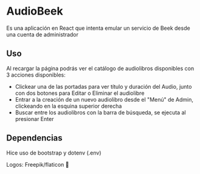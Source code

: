 # AudioBeek

Es una aplicación en React que intenta emular un servicio de Beek desde una cuenta de administrador

## Uso

Al recargar la página podrás ver el catálogo de audiolibros disponibles con 3 acciones disponibles:

- Clickear una de las portadas para ver título y duración del Audio, junto con dos botones para Editar o Eliminar el audiolibre
- Entrar a la creación de un nuevo audiolibro desde el "Menú" de Admin, clickeando en la esquina superior derecha
- Buscar entre los audiolibros con la barra de búsqueda, se ejecuta al presionar Enter

## Dependencias

Hice uso de bootstrap y dotenv (.env)

Logos: Freepik/flaticon 💙
